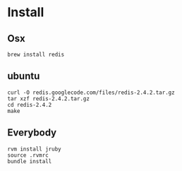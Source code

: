# Install

## Osx

    brew install redis

## ubuntu

    curl -O redis.googlecode.com/files/redis-2.4.2.tar.gz
    tar xzf redis-2.4.2.tar.gz
    cd redis-2.4.2
    make

## Everybody

    rvm install jruby
    source .rvmrc
    bundle install
